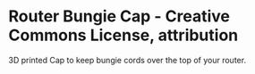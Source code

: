 # Router Bungie Cap - Creative Commons License, attribution

3D printed Cap to keep bungie cords over the top of your router.